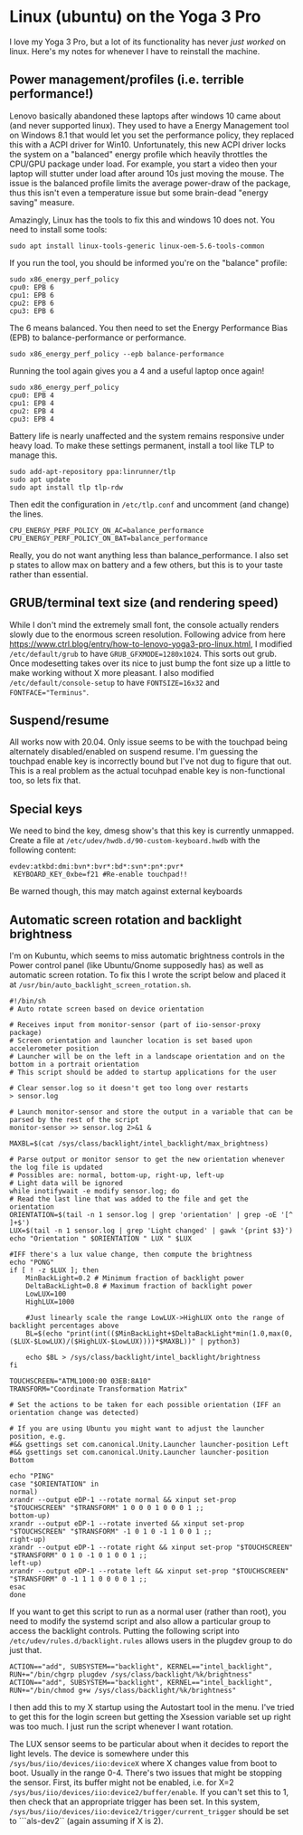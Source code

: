 # Linux (ubuntu) on the Yoga  3 Pro

I love my Yoga 3 Pro, but a lot of its functionality has never *just
worked* on linux. Here's my notes for whenever I have to reinstall the
machine.

## Power management/profiles (i.e. terrible performance!)

Lenovo basically abandoned these laptops after windows 10 came about
(and never supported linux). They used to have a Energy Management
tool on Windows 8.1 that would let you set the performance policy,
they replaced this with a ACPI driver for Win10. Unfortunately, this
new ACPI driver locks the system on a "balanced" energy profile which
heavily throttles the CPU/GPU package under load. For example, you
start a video then your laptop will stutter under load after around
10s just moving the mouse. The issue is the balanced profile limits
the average power-draw of the package, thus this isn't even a
temperature issue but some brain-dead "energy saving" measure.

Amazingly, Linux has the tools to fix this and windows 10 does
not. You need to install some tools:
	
	sudo apt install linux-tools-generic linux-oem-5.6-tools-common
	
If you run the tool, you should be informed you're on the "balance"
profile:

	sudo x86_energy_perf_policy 
	cpu0: EPB 6
	cpu1: EPB 6
	cpu2: EPB 6
	cpu3: EPB 6

The 6 means balanced. You then need to set the Energy Performance Bias
(EPB) to balance-performance or performance.

	sudo x86_energy_perf_policy --epb balance-performance
	
Running the tool again gives you a 4 and a useful laptop once again!

	sudo x86_energy_perf_policy 
	cpu0: EPB 4
	cpu1: EPB 4
	cpu2: EPB 4
	cpu3: EPB 4

Battery life is nearly unaffected and the system remains responsive
under heavy load. To make these settings permanent, install a tool
like TLP to manage this.

	sudo add-apt-repository ppa:linrunner/tlp
	sudo apt update
	sudo apt install tlp tlp-rdw

Then edit the configuration in ```/etc/tlp.conf``` and uncomment (and
change) the lines.
	
	CPU_ENERGY_PERF_POLICY_ON_AC=balance_performance
	CPU_ENERGY_PERF_POLICY_ON_BAT=balance_performance

Really, you do not want anything less than balance_performance. I also
set p states to allow max on battery and a few others, but this is to
your taste rather than essential.

## GRUB/terminal text size (and rendering speed)

While I don't mind the extremely small font, the console actually
renders slowly due to the enormous screen resolution. Following advice
from here
https://www.ctrl.blog/entry/how-to-lenovo-yoga3-pro-linux.html, I
modified ```/etc/default/grub``` to have
```GRUB_GFXMODE=1280x1024```. This sorts out grub. Once modesetting
takes over its nice to just bump the font size up a little to make
working without X more pleasant. I also modified
```/etc/default/console-setup``` to have ```FONTSIZE=16x32``` and
```FONTFACE="Terminus"```.


## Suspend/resume

All works now with 20.04. Only issue seems to be with the touchpad
being alternately disabled/enabled on suspend resume. I'm guessing the
touchpad enable key is incorrectly bound but I've not dug to figure
that out. This is a real problem as the actual tocuhpad enable key is
non-functional too, so lets fix that.

## Special keys 

We need to bind the key, dmesg show's that this key is currently
unmapped. Create a file at
```/etc/udev/hwdb.d/90-custom-keyboard.hwdb``` with the following content:

    evdev:atkbd:dmi:bvn*:bvr*:bd*:svn*:pn*:pvr*
     KEYBOARD_KEY_0xbe=f21 #Re-enable touchpad!!

Be warned though, this may match against external keyboards

## Automatic screen rotation and backlight brightness

I'm on Kubuntu, which seems to miss automatic brightness controls in
the Power control panel (like Ubuntu/Gnome supposedly has) as well as
automatic screen rotation. To fix this I wrote the script below and
placed it at ```/usr/bin/auto_backlight_screen_rotation.sh```.

    #!/bin/sh
    # Auto rotate screen based on device orientation
    
    # Receives input from monitor-sensor (part of iio-sensor-proxy package)
    # Screen orientation and launcher location is set based upon accelerometer position
    # Launcher will be on the left in a landscape orientation and on the bottom in a portrait orientation
    # This script should be added to startup applications for the user
    
    # Clear sensor.log so it doesn't get too long over restarts
    > sensor.log
    
    # Launch monitor-sensor and store the output in a variable that can be parsed by the rest of the script
    monitor-sensor >> sensor.log 2>&1 &
    
    MAXBL=$(cat /sys/class/backlight/intel_backlight/max_brightness)
    
    # Parse output or monitor sensor to get the new orientation whenever the log file is updated
    # Possibles are: normal, bottom-up, right-up, left-up
    # Light data will be ignored
    while inotifywait -e modify sensor.log; do
    # Read the last line that was added to the file and get the orientation
    ORIENTATION=$(tail -n 1 sensor.log | grep 'orientation' | grep -oE '[^ ]+$')
    LUX=$(tail -n 1 sensor.log | grep 'Light changed' | gawk '{print $3}')
    echo "Orientation " $ORIENTATION " LUX " $LUX
    
    #IFF there's a lux value change, then compute the brightness
    echo "PONG"
    if [ ! -z $LUX ]; then
        MinBackLight=0.2 # Minimum fraction of backlight power
        DeltaBackLight=0.8 # Maximum fraction of backlight power
        LowLUX=100
        HighLUX=1000
    
        #Just linearly scale the range LowLUX->HighLUX onto the range of backlight percentages above
        BL=$(echo "print(int(($MinBackLight+$DeltaBackLight*min(1.0,max(0,($LUX-$LowLUX)/($HighLUX-$LowLUX))))*$MAXBL))" | python3)
        
        echo $BL > /sys/class/backlight/intel_backlight/brightness
    fi
    
    TOUCHSCREEN="ATML1000:00 03EB:8A10"
    TRANSFORM="Coordinate Transformation Matrix"
    
    # Set the actions to be taken for each possible orientation (IFF an orientation change was detected)
    
    # If you are using Ubuntu you might want to adjust the launcher position, e.g.
    #&& gsettings set com.canonical.Unity.Launcher launcher-position Left
    #&& gsettings set com.canonical.Unity.Launcher launcher-position Bottom
    
    echo "PING"
    case "$ORIENTATION" in
    normal)
    xrandr --output eDP-1 --rotate normal && xinput set-prop "$TOUCHSCREEN" "$TRANSFORM" 1 0 0 0 1 0 0 0 1 ;;
    bottom-up)
    xrandr --output eDP-1 --rotate inverted && xinput set-prop "$TOUCHSCREEN" "$TRANSFORM" -1 0 1 0 -1 1 0 0 1 ;;
    right-up)
    xrandr --output eDP-1 --rotate right && xinput set-prop "$TOUCHSCREEN" "$TRANSFORM" 0 1 0 -1 0 1 0 0 1 ;;
    left-up)
    xrandr --output eDP-1 --rotate left && xinput set-prop "$TOUCHSCREEN" "$TRANSFORM" 0 -1 1 1 0 0 0 0 1 ;;
    esac
    done

If you want to get this script to run as a normal user (rather than
root), you need to modify the systemd script and also allow a
particular group to access the backlight controls. Putting the
following script into ```/etc/udev/rules.d/backlight.rules``` allows
users in the plugdev group to do just that.

    ACTION=="add", SUBSYSTEM=="backlight", KERNEL=="intel_backlight", RUN+="/bin/chgrp plugdev /sys/class/backlight/%k/brightness"
	ACTION=="add", SUBSYSTEM=="backlight", KERNEL=="intel_backlight", RUN+="/bin/chmod g+w /sys/class/backlight/%k/brightness"

I then add this to my X startup using the Autostart tool in the
menu. I've tried to get this for the login screen but getting the
Xsession variable set up right was too much. I just run the script
whenever I want rotation.

The LUX sensor seems to be particular about when it decides to report
the light levels. The device is somewhere under this
```/sys/bus/iio/devices/iio:deviceX``` where X changes value from boot
to boot. Usually in the range 0-4. There's two issues that might be
stopping the sensor. First, its buffer might not be enabled, i.e. for X=2
```/sys/bus/iio/devices/iio:device2/buffer/enable```. If you can't set
this to 1, then check that an appropriate trigger has been set. In
this system,
```/sys/bus/iio/devices/iio:device2/trigger/current_trigger``` should
be set to ```als-dev2`` (again assuming if X is 2).


